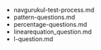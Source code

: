 - navgurukul-test-process.md
- pattern-questions.md
- percentage-questions.md
- linearequation_question.md
- l-question.md
